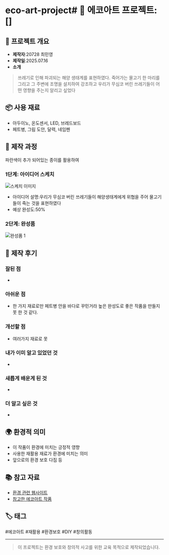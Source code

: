 # eco-art-project# 🌱 에코아트 프로젝트: []

## 📖 프로젝트 개요
- **제작자**:20728 최민영
- **제작일**:2025.07.16
- **소개**
>쓰레기로 인해 파괴되는 해양 생태계를 표현하였다. 죽어가는 물고기 한 마리를 그리고 그 주변에 조명을 설치하여 강조하고 우리가 무심코 버린 쓰레기들이 어떤 영향을 주는지 알리고 싶었다

## 📦 사용 재료
- 아두이노, 온도센서, LED, 브레드보드
- 페트병, 그림 도안, 달력, 네임펜

## 🔧 제작 과정
파란색이 추가 되어있는 종이를 활용하여 
### 1단계: 아이디어 스케치
![스케치 이미지](sketch.jpg)
- 아이디어 설명:우리가 무심코 버린 쓰레기들이 해양생태계에게 위협을 주어 물고기들이 죽는 것을 표현하였다
- 예상 완성도:50%

### 2단계: 완성품
![완성품 1](final1.jpg)

## 💭 제작 후기
### 잘된 점
- 

### 아쉬운 점
- 한 가지 재료로만 페트병 안을 바다로 꾸민거라 높은 완성도로 좋은 작품을 만들지 못 한 것 같다.

### 개선할 점
- 여러가지 재료로 못
### 내가 이미 알고 있었던 것
- 

### 새롭게 배운게 된 것
- 

### 더 알고 싶은 것
- 

## 🌍 환경적 의미
- 이 작품이 환경에 미치는 긍정적 영향
- 사용한 재활용 재료가 환경에 미치는 의미
- 앞으로의 환경 보호 다짐 등

## 📚 참고 자료
- [환경 관련 웹사이트](링크)
- [참고한 에코아트 작품](링크)

## 🏷️ 태그
#에코아트 #재활용 #환경보호 #DIY #창의활동

---

> 이 프로젝트는 환경 보호와 창의적 사고를 위한 교육 목적으로 제작되었습니다.
